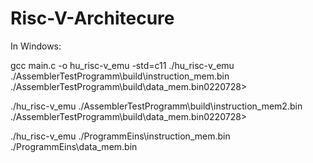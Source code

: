 # Risc-V-Architecure

In Windows: 

gcc main.c -o hu_risc-v_emu -std=c11 
./hu_risc-v_emu ./AssemblerTestProgramm\build\instruction_mem.bin ./AssemblerTestProgramm\build\data_mem.bin0220728>


./hu_risc-v_emu ./AssemblerTestProgramm\build\instruction_mem2.bin ./AssemblerTestProgramm\build\data_mem.bin0220728>

./hu_risc-v_emu ./ProgrammEins\instruction_mem.bin ./ProgrammEins\data_mem.bin
